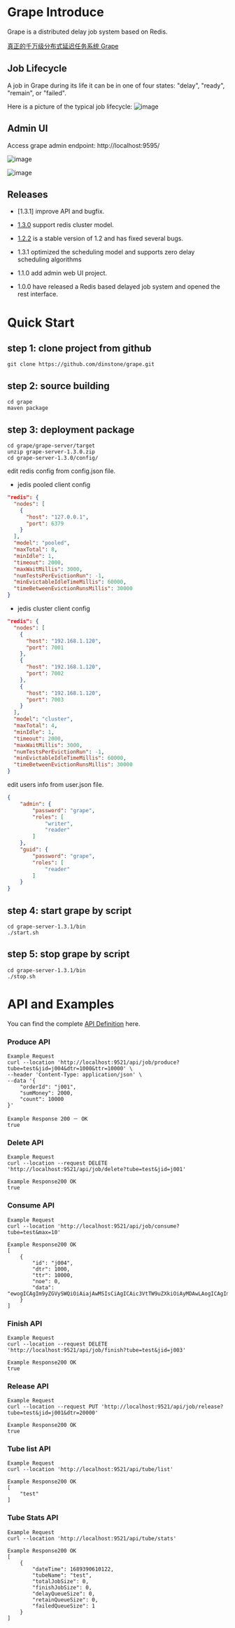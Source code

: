 # Grape Introduce

Grape is a distributed delay job system based on Redis.

[真正的千万级分布式延迟任务系统 Grape](https://dinstone.github.io/2023/07/07/delay-task-with-redis/)

## Job Lifecycle

A job in Grape during its life it can be in one of four states: "delay", "ready", "remain", or "failed".

Here is a picture of the typical job lifecycle:
![image](https://dinstone.github.io/img/arch/grape-status.png)

## Admin UI
Access grape admin endpoint: http://localhost:9595/

![image](https://github.com/dinstone/grape/wiki/images/admin-main.jpeg)

![image](https://github.com/dinstone/grape/wiki/images/admin-chart.png)

## Releases

* [1.3.1] improve API and bugfix.

* [1.3.0](https://github.com/dinstone/grape/releases/tag/1.3.0) support redis cluster model.

* [1.2.2](https://github.com/dinstone/grape/releases/tag/1.2.2)  is a stable version of 1.2 and has fixed several bugs.

* 1.3.1 optimized the scheduling model and supports zero delay scheduling algorithms

* 1.1.0 add admin web UI project.

* 1.0.0 have released a Redis based delayed job system and opened the rest interface.

# Quick Start

## step 1: clone project from github

```
git clone https://github.com/dinstone/grape.git
```

## step 2: source building

```
cd grape
maven package
```

## step 3: deployment package

```
cd grape/grape-server/target
unzip grape-server-1.3.0.zip
cd grape-server-1.3.0/config/
```

edit redis config from config.json file.

* jedis pooled client config

```json
"redis": {
  "nodes": [
    {
      "host": "127.0.0.1",
      "port": 6379
    }
  ],
  "model": "pooled",
  "maxTotal": 8,
  "minIdle": 1,
  "timeout": 2000,
  "maxWaitMillis": 3000,
  "numTestsPerEvictionRun": -1,
  "minEvictableIdleTimeMillis": 60000,
  "timeBetweenEvictionRunsMillis": 30000
}
```

* jedis cluster client config

```json
"redis": {
  "nodes": [
    {
      "host": "192.168.1.120",
      "port": 7001
    },
    {
      "host": "192.168.1.120",
      "port": 7002
    },
    {
      "host": "192.168.1.120",
      "port": 7003
    }
  ],
  "model": "cluster",
  "maxTotal": 4,
  "minIdle": 1,
  "timeout": 2000,
  "maxWaitMillis": 3000,
  "numTestsPerEvictionRun": -1,
  "minEvictableIdleTimeMillis": 60000,
  "timeBetweenEvictionRunsMillis": 30000
}
```

edit users info from user.json file.

```json
{
	"admin": {
		"password": "grape",
		"roles": [
			"writer",
			"reader"
		]
	},
	"guid": {
		"password": "grape",
		"roles": [
			"reader"
		]
	}
}
```

## step 4: start grape by script

```
cd grape-server-1.3.1/bin
./start.sh
```

## step 5: stop grape by script

```
cd grape-server-1.3.1/bin
./stop.sh
```

# API and Examples

You can find the complete [API Definition](https://documenter.getpostman.com/view/8030511/SVYoufE8) here.

### Produce API

```
Example Request
curl --location 'http://localhost:9521/api/job/produce?tube=test&jid=j004&dtr=1000&ttr=10000' \
--header 'Content-Type: application/json' \
--data '{
    "orderId": "j001",
    "sumMoney": 2000,
    "count": 10000
}'

Example Response 200 － OK
true
```

### Delete API

```
Example Request
curl --location --request DELETE 'http://localhost:9521/api/job/delete?tube=test&jid=j001'

Example Response200 OK
true
```

### Consume API

```
Example Request
curl --location 'http://localhost:9521/api/job/consume?tube=test&max=10'

Example Response200 OK
[
    {
        "id": "j004",
        "dtr": 1000,
        "ttr": 10000,
        "noe": 0,
        "data": "ewogICAgIm9yZGVySWQiOiAiajAwMSIsCiAgICAic3VtTW9uZXkiOiAyMDAwLAogICAgImNvdW50IjogMTAwMDAKfQ"
    }
]
```

### Finish API

```
Example Request
curl --location --request DELETE 'http://localhost:9521/api/job/finish?tube=test&jid=j003'

Example Response200 OK
true
```

### Release API

```
Example Request
curl --location --request PUT 'http://localhost:9521/api/job/release?tube=test&jid=j001&dtr=20000'

Example Response200 OK
true
```

### Tube list API

```
Example Request
curl --location 'http://localhost:9521/api/tube/list'

Example Response200 OK
[
    "test"
]
```

### Tube Stats API

```
Example Request
curl --location 'http://localhost:9521/api/tube/stats'

Example Response200 OK
[
    {
        "dateTime": 1689390610122,
        "tubeName": "test",
        "totalJobSize": 0,
        "finishJobSize": 0,
        "delayQueueSize": 0,
        "retainQueueSize": 0,
        "failedQueueSize": 1
    }
]
```
